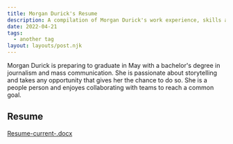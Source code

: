 ```yaml
---
title: Morgan Durick's Resume
description: A compilation of Morgan Durick's work experience, skills and accomplishments.
date: 2022-04-21
tags:
  - another tag
layout: layouts/post.njk
---
```


Morgan Durick is preparing to graduate in May with a bachelor's degree in journalism and mass communication. She is passionate about storytelling and takes any opportunity that gives her the chance to do so. She is a people person and enjoyes collaborating with teams to reach a common goal. 

## Resume

[Resume-current-.docx](https://github.com/mdurick/spring-22/files/8535331/Resume-current-.docx)
